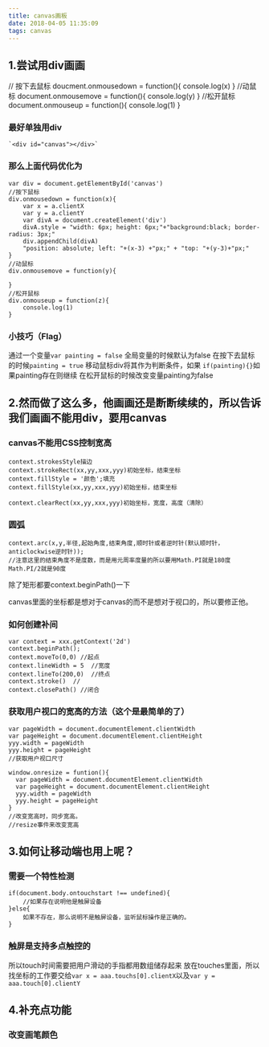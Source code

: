 ```yaml
---
title: canvas画板
date: 2018-04-05 11:35:09
tags: canvas
---
```

## 1.尝试用div画画
// 按下去鼠标
    doucment.onmousedown = function(){
        console.log(x)
    }
//动鼠标
	document.onmousemove = function(){
    	console.log(y)
    }
//松开鼠标
	document.onmouseup = function(){
    	console.log(1)
    }
    
### 最好单独用div
	`<div id="canvas"></div>`
### 那么上面代码优化为
	
    var div = document.getElementById('canvas')
    //按下鼠标
    div.onmousedown = function(x){
    	var x = a.clientX
        var y = a.clientY
        var divA = document.createElement('div')
        divA.style = "width: 6px; height: 6px;"+"background:black; border-radius: 3px;"
        div.appendChild(divA)
        "position: absolute; left: "+(x-3) +"px;" + "top: "+(y-3)+"px;"
    }
    //动鼠标
    div.onmousemove = function(y){
    	
    }
    //松开鼠标
    div.onmouseup = function(z){
    	console.log(1)
    }
    
### 小技巧（Flag）
通过一个变量`var painting = false`
全局变量的时候默认为false
在按下去鼠标的时候`painting = true`
移动鼠标div将其作为判断条件，如果 `if(painting){}`如果painting存在则继续
在松开鼠标的时候改变变量painting为false

## **2.然而做了这么多，他画画还是断断续续的，所以告诉我们画画不能用div，要用canvas**
### canvas不能用CSS控制宽高
```
context.strokesStyle描边
context.strokeRect(xx,yy,xxx,yyy)初始坐标，结束坐标
context.fillStyle = '颜色';填充
context.fillStyle(xx,yy,xxx,yyy)初始坐标，结束坐标

context.clearRect(xx,yy,xxx,yyy)初始坐标，宽度，高度（清除）
```
### 圆弧
```
context.arc(x,y,半径,起始角度,结束角度,顺时针或者逆时针(默认顺时针，anticlockwise逆时针));
//注意这里的结束角度不是度数，而是用元周率度量的所以要用Math.PI就是180度Math.PI/2就是90度
```
除了矩形都要context.beginPath()一下

canvas里面的坐标都是想对于canvas的而不是想对于视口的，所以要修正他。
### 如何创建补间
```
var context = xxx.getContext('2d')
context.beginPath();
context.moveTo(0,0) //起点
context.lineWidth = 5  //宽度
context.lineTo(200,0)  //终点
context.stroke()  //
context.closePath() //闭合
```
### 获取用户视口的宽高的方法（这个是最简单的了）
```
var pageWidth = document.documentElement.clientWidth
var pageHeight = document.documentElement.clientHeight
yyy.width = pageWidth
yyy.height = pageHeight
//获取用户视口尺寸
```
```
window.onresize = funtion(){
  var pageWidth = document.documentElement.clientWidth
  var pageHeight = document.documentElement.clientHeight
  yyy.width = pageWidth
  yyy.height = pageHeight
}
//改变宽高时，同步宽高。
//resize事件来改变宽高
```
## 3.如何让移动端也用上呢？
### 需要一个特性检测
```
if(document.body.ontouchstart !== undefined){
	//如果存在说明他是触屏设备
}else{
	如果不存在，那么说明不是触屏设备，监听鼠标操作是正确的。
}
```
### 触屏是支持多点触控的
所以touch时间需要把用户滑动的手指都用数组储存起来
放在touches里面，所以找坐标的工作要交给`var x = aaa.touchs[0].clientX`以及`var y = aaa.touch[0].clientY` 

## 4.补充点功能
### 改变画笔颜色